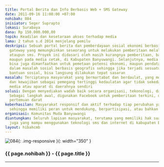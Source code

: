 ```yaml
---
title: Portal Berita dan Info Berbasis Web + SMS Gateway
date: 2011-09-16 11:08:00 +07:00
nohibah: 084
inisiator: Seger Suprapto
lokasi: Surabaya
dana: Rp 150.000.000,00
topik: Keadilan dan kesetaraan akses terhadap media
lama: 2 tahun s.d 2014 menjelang pemilu
deskripsi: Sebuah portal berita dan pemberdayaan sosial ekonomi berbasis web + sms
  gateway yang memungkinkan seseorang untuk melakukan pemberitaan melalui internet
  ataupun sms. Proyek ini didasari oleh masih kurangnya pemberitaan, baik secara online
  maupun pada media cetak, di Kabupaten Banyuwangi. Selanjutnya, media online ini
  bisa juga dimanfaatkan untuk pemetaan potensi ekonomi, maupun pendataan penduduk
  dalam masalah sosial berbasis geografis sehingga jika terjadi sesuatu atau penyaluran
  bantuan sosial, bisa langsung dilakukan tepat sasaran
masalah: Terciptanya masyarakat yang bermartabat dan berdaulat, yang menyadari hak-hak
  dan kewajiban sebagai pemegang tertinggi kedaulatan agar tidak sekedar menjadi korban
  media atau aparat di daerahnya sendiri
solusi: Dengan menyediakan wadah baik secara organisasi, tekonologi, dan informasi.
  Sebagai langkah awal, digunakan Facebook untuk pemberitaan terkini, diskusi, dan
  pertemuan darat
keberhasilan: Masyarakat responsif dan aktif terhadap tiap perubahan yang ada di sekitarnya
  sehingga memiliki peran untuk mendukung, berpartisipasi, atau bahkan menolaknya
organisasi: Komunitas Muda Banyuwangi
diuntungkan: Seluruh lapisan masyarakat, terutama yang memiliki hak suara, khususnya
  juga yang mampu menggunakan teknologi sms dan internet di kabupaten Banyuwangi
layout: hibahcmb
---
```


![084](/static/img/hibahcmb/084.png){: .img-responsive }{: width="350" }

### {{ page.nohibah }} - {{ page.title }}

---
